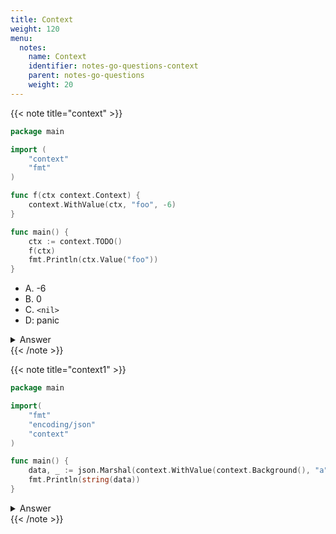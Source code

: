 ```yaml
---
title: Context
weight: 120
menu:
  notes:
    name: Context
    identifier: notes-go-questions-context
    parent: notes-go-questions
    weight: 20
---
```


{{< note title="context" >}}

```go
package main

import (
	"context"
	"fmt"
)

func f(ctx context.Context) {
	context.WithValue(ctx, "foo", -6)
}

func main() {
	ctx := context.TODO()
	f(ctx)
	fmt.Println(ctx.Value("foo"))
}
```

- A. -6
- B. 0
- C. `<nil>`
- D: panic

<details>
<summary>Answer</summary>
<pre>
<code>C
</code></pre></details>
{{< /note >}}



{{< note title="context1" >}}

```go
package main

import(
	"fmt"
	"encoding/json"
	"context"
)

func main() {
	data, _ := json.Marshal(context.WithValue(context.Background(), "a", "b"))
	fmt.Println(string(data))
}
```

<details>
<summary>Answer</summary>
<pre>
<code class="language-shell">{"Context":0}
</code></pre></details>
{{< /note >}}
